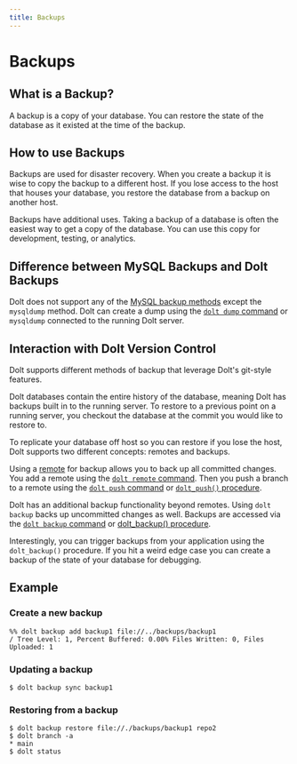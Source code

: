 ```yaml
---
title: Backups
---
```


# Backups

## What is a Backup?

A backup is a copy of your database. You can restore the state of the database as it existed at the time of the backup.

## How to use Backups

Backups are used for disaster recovery. When you create a backup it is wise to copy the backup to a different host. If you lose access to the host that houses your database, you restore the database from a backup on another host.

Backups have additional uses. Taking a backup of a database is often the easiest way to get a copy of the database. You can use this copy for development, testing, or analytics.

## Difference between MySQL Backups and Dolt Backups

Dolt does not support any of the [MySQL backup methods](https://dev.mysql.com/doc/refman/8.0/en/backup-methods.html) except the `mysqldump` method. Dolt can create a dump using the [`dolt dump` command](../../../cli-reference/cli.md#dolt-dump) or `mysqldump` connected to the running Dolt server.

## Interaction with Dolt Version Control

Dolt supports different methods of backup that leverage Dolt's git-style features.

Dolt databases contain the entire history of the database, meaning Dolt has backups built in to the running server. To restore to a previous point on a running server, you checkout the database at the commit you would like to restore to.

To replicate your database off host so you can restore if you lose the host, Dolt supports two different concepts: remotes and backups.

Using a [remote](../git/remotes.md) for backup allows you to back up all committed changes. You add a remote using the [`dolt remote` command](../../../cli-reference/cli.md#dolt-remote). Then you push a branch to a remote using the [`dolt push` command](../../../cli-reference/cli.md#dolt-push) or [`dolt_push()` procedure](../../../sql-reference/version-control/dolt-sql-procedures.md#doltpush).

Dolt has an additional backup functionality beyond remotes. Using `dolt backup` backs up uncommitted changes as well. Backups are accessed via the [`dolt backup` command](../../../cli-reference/cli.md#dolt-backup) or [dolt\_backup() procedure](../../../sql-reference/version-control/dolt-sql-procedures.md#doltbackup).

Interestingly, you can trigger backups from your application using the `dolt_backup()` procedure. If you hit a weird edge case you can create a backup of the state of your database for debugging.

## Example

### Create a new backup

```
%% dolt backup add backup1 file://../backups/backup1
/ Tree Level: 1, Percent Buffered: 0.00% Files Written: 0, Files Uploaded: 1
```

### Updating a backup

```
$ dolt backup sync backup1
```

### Restoring from a backup

```
$ dolt backup restore file://./backups/backup1 repo2
$ dolt branch -a
* main
$ dolt status
```
